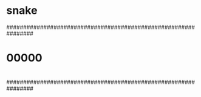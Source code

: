 # snake

################################################################
#                                                              #
#                                                              #
#                                                              #
#                                                              #
#                                                              #
#                                                              #
#                                                              #
#                                                              #
#                                                              #
#                                                              #
#                               00000                          #
#                                                              #
#                                                              #
#                                                              #
#                                                              #
#                                                              #
#                                                              #
#                                                              #
#                                                              #
#                                                              #
#                                                              #
################################################################
